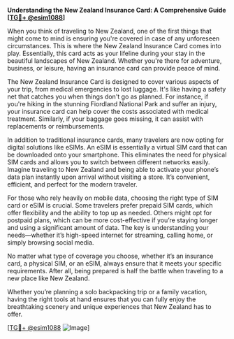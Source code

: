 **Understanding the New Zealand Insurance Card: A Comprehensive Guide [[TG💪+ @esim1088](https://t.me/s/esim1088)]**

When you think of traveling to New Zealand, one of the first things that might come to mind is ensuring you're covered in case of any unforeseen circumstances. This is where the New Zealand Insurance Card comes into play. Essentially, this card acts as your lifeline during your stay in the beautiful landscapes of New Zealand. Whether you're there for adventure, business, or leisure, having an insurance card can provide peace of mind.

The New Zealand Insurance Card is designed to cover various aspects of your trip, from medical emergencies to lost luggage. It's like having a safety net that catches you when things don't go as planned. For instance, if you're hiking in the stunning Fiordland National Park and suffer an injury, your insurance card can help cover the costs associated with medical treatment. Similarly, if your baggage goes missing, it can assist with replacements or reimbursements.

In addition to traditional insurance cards, many travelers are now opting for digital solutions like eSIMs. An eSIM is essentially a virtual SIM card that can be downloaded onto your smartphone. This eliminates the need for physical SIM cards and allows you to switch between different networks easily. Imagine traveling to New Zealand and being able to activate your phone’s data plan instantly upon arrival without visiting a store. It’s convenient, efficient, and perfect for the modern traveler.

For those who rely heavily on mobile data, choosing the right type of SIM card or eSIM is crucial. Some travelers prefer prepaid SIM cards, which offer flexibility and the ability to top up as needed. Others might opt for postpaid plans, which can be more cost-effective if you’re staying longer and using a significant amount of data. The key is understanding your needs—whether it’s high-speed internet for streaming, calling home, or simply browsing social media.

No matter what type of coverage you choose, whether it’s an insurance card, a physical SIM, or an eSIM, always ensure that it meets your specific requirements. After all, being prepared is half the battle when traveling to a new place like New Zealand. 

Whether you’re planning a solo backpacking trip or a family vacation, having the right tools at hand ensures that you can fully enjoy the breathtaking scenery and unique experiences that New Zealand has to offer.

[[TG💪+ @esim1088](https://t.me/s/esim1088) ![Image](https://i.postimg.cc/Y0z9fWf4/image.png)]